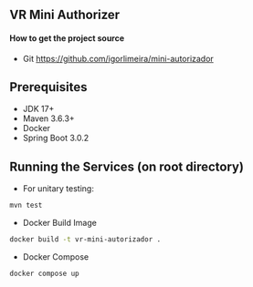 ## VR Mini Authorizer
#### How to get the project source
- Git
  https://github.com/igorlimeira/mini-autorizador

## Prerequisites
- JDK 17+
- Maven 3.6.3+
- Docker
- Spring Boot 3.0.2


## Running the Services (on root directory)
- For unitary testing:
```bash
mvn test
```
- Docker Build Image
```bash
docker build -t vr-mini-autorizador .
```
- Docker Compose
```bash
docker compose up
```